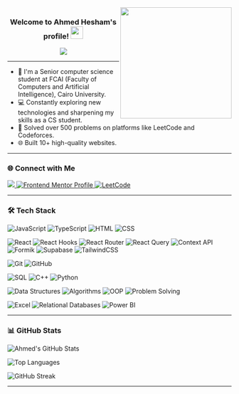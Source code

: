 <img width="250" align="right" src="https://c.tenor.com/_DOBjnGspYAAAAAM/code-coding.gif">

<h3 align="center">
  Welcome to Ahmed Hesham's profile!
  <img src="https://media.giphy.com/media/hvRJCLFzcasrR4ia7z/giphy.gif" width="28">
</h3>

<!--<p align="center">
  <img src="https://komarev.com/ghpvc/?username=AhmedHesham303&label=Profile%20views&color=0e75b6&style=flat" alt="Profile Views Badge" />
</p>
-->

<p align="center">
  <a href="https://github.com/DenverCoder1/readme-typing-svg">
    <img src="https://readme-typing-svg.herokuapp.com/?lines=Front-end%20Engineer;Always%20learning%20new%20things&font=Fira%20Code&center=true&width=440&height=45&color=f75c7e&vCenter=true&size=22">
  </a>
</p> 

---

- 🏫 I'm a Senior computer science student at FCAI (Faculty of Computers and Artificial Intelligence), Cairo University.  
- 💻 Constantly exploring new technologies and sharpening my skills as a CS student.  
- 🧠 Solved over 500 problems on platforms like LeetCode and Codeforces.  
- 🌐 Built 10+ high-quality websites.  

---

### 🌐 Connect with Me

<a href="https://www.linkedin.com/in/ahmed-hesham-454440221/" target="_blank">
  <img src="https://img.shields.io/badge/-Ahmed%20Hesham-0077B5?style=for-the-badge&logo=Linkedin&logoColor=white"/>
</a>
<a href="https://www.frontendmentor.io/profile/AhmedHesham303" target="_blank">
  <img src="https://img.shields.io/badge/-Frontend%20Mentor-000000?style=for-the-badge&logo=frontendmentor&logoColor=white" alt="Frontend Mentor Profile"/>
</a>
<a href="https://leetcode.com/u/ahmedhesham24700956/" target="_blank">
  <img src="https://img.shields.io/badge/-LeetCode-000?style=for-the-badge&logo=LeetCode&logoColor=yellow" alt="LeetCode">
</a>

---

### 🛠️ Tech Stack

![JavaScript](https://img.shields.io/badge/-JavaScript-05122A?style=flat&logo=javascript)
![TypeScript](https://img.shields.io/badge/-TypeScript-3178C6?style=flat&logo=typescript&logoColor=white)
![HTML](https://img.shields.io/badge/-HTML-05122A?style=flat&logo=html5)
![CSS](https://img.shields.io/badge/-CSS-05122A?style=flat&logo=css3&logoColor=1572B6)

![React](https://img.shields.io/badge/-React-05122A?style=flat&logo=react)
![React Hooks](https://img.shields.io/badge/-React%20Hooks-61DAFB?style=flat&logo=react&logoColor=white)
![React Router](https://img.shields.io/badge/-React%20Router-CA4245?style=flat&logo=reactrouter&logoColor=white)
![React Query](https://img.shields.io/badge/-React%20Query-FF4154?style=flat&logo=reactquery&logoColor=white)
![Context API](https://img.shields.io/badge/-Context%20API-333333?style=flat&logo=react&logoColor=61DAFB)
![Formik](https://img.shields.io/badge/-Formik-02569B?style=flat&logo=formik&logoColor=white)
![Supabase](https://img.shields.io/badge/-Supabase-3ECF8E?style=flat&logo=supabase&logoColor=white)
![TailwindCSS](https://img.shields.io/badge/-TailwindCSS-38B2AC?style=flat&logo=tailwindcss&logoColor=white)

![Git](https://img.shields.io/badge/-Git-05122A?style=flat&logo=git)
![GitHub](https://img.shields.io/badge/-GitHub-05122A?style=flat&logo=github)

![SQL](https://img.shields.io/badge/-SQL-025E8C?style=flat&logo=sql)
![C++](https://img.shields.io/badge/-C++-00599C?style=flat&logo=c%2B%2B)
![Python](https://img.shields.io/badge/-Python-3776AB?style=flat&logo=python&logoColor=white)

![Data Structures](https://img.shields.io/badge/-Data%20Structures-008000?style=flat)
![Algorithms](https://img.shields.io/badge/-Algorithms-FFA500?style=flat)
![OOP](https://img.shields.io/badge/-OOP-3399FF?style=flat)
![Problem Solving](https://img.shields.io/badge/-Problem%20Solving-FF6347?style=flat)

![Excel](https://img.shields.io/badge/-Excel-217346?style=flat&logo=microsoft-excel&logoColor=white)
![Relational Databases](https://img.shields.io/badge/-Relational%20Databases-003B57?style=flat&logo=database&logoColor=white)
![Power BI](https://img.shields.io/badge/-Power%20BI-F2C811?style=flat&logo=powerbi&logoColor=black)


---

### 📊 GitHub Stats

![Ahmed's GitHub Stats](https://github-readme-stats.vercel.app/api?username=AhmedHesham303&show_icons=true&theme=radical)

![Top Languages](https://github-readme-stats.vercel.app/api/top-langs/?username=AhmedHesham303&layout=compact&theme=radical)

![GitHub Streak](https://github-readme-streak-stats.herokuapp.com?user=AhmedHesham303&theme=radical&date_format=M%20j%5B%2C%20Y%5D)

---
